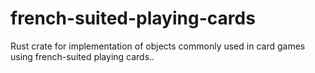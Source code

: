 # french-suited-playing-cards
Rust crate for implementation of objects commonly used in card games using french-suited playing cards..
